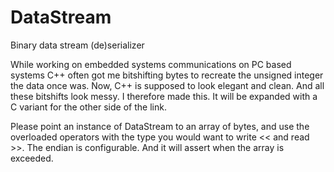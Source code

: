 # DataStream
Binary data stream (de)serializer

While working on embedded systems communications on PC based systems C++ often got me bitshifting bytes to recreate the unsigned integer the data once was.
Now, C++ is supposed to look elegant and clean. And all these bitshifts look messy.
I therefore made this. It will be expanded with a C variant for the other side of the link.

Please point an instance of DataStream to an array of bytes, and use the overloaded operators with the type you would want to write << and read >>.
The endian is configurable. And it will assert when the array is exceeded.